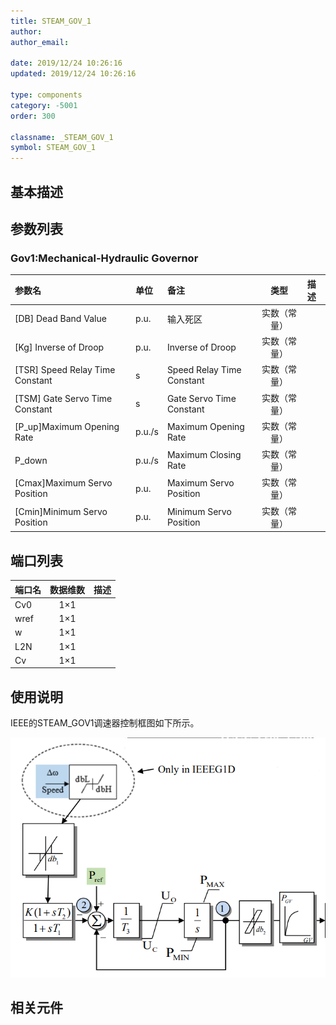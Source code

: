 ```yaml
---
title: STEAM_GOV_1
author:
author_email:

date: 2019/12/24 10:26:16
updated: 2019/12/24 10:26:16

type: components
category: -5001
order: 300

classname: _STEAM_GOV_1
symbol: STEAM_GOV_1
---
```


## 基本描述

[^_^]:![](./STEAM_GOV_1S.png)

## 参数列表
### Gov1:Mechanical-Hydraulic Governor
| 参数名 | 单位 | 备注 | 类型 | 描述 |
| :--- | :--- | :--- | :--: | :--- |
| \[DB\] Dead Band Value | p.u. | 输入死区 | 实数（常量） |  |
| \[Kg\] Inverse of Droop | p.u. | Inverse of Droop | 实数（常量） |  |
| \[TSR\] Speed Relay Time Constant | s | Speed Relay Time Constant | 实数（常量） |  |
| \[TSM\] Gate Servo Time Constant | s | Gate Servo Time Constant | 实数（常量） |  |
| \[P_up\]Maximum Opening Rate | p.u./s | Maximum Opening Rate | 实数（常量） |  |
| P_down | p.u./s | Maximum Closing Rate | 实数（常量） |  |
| \[Cmax\]Maximum Servo Position | p.u. | Maximum Servo Position | 实数（常量） |  |
| \[Cmin\]Minimum Servo Position | p.u. | Minimum Servo Position | 实数（常量） |  |


## 端口列表

| 端口名 | 数据维数 | 描述 |
| :--- | :--:  | :--- |
| Cv0 | 1×1 | |
| wref | 1×1 | |
| w | 1×1 | |
| L2N | 1×1 | |
| Cv | 1×1 | |

## 使用说明
IEEE的STEAM_GOV1调速器控制框图如下所示。

![等效图](./STEAM_GOV1.png)


## 相关元件

